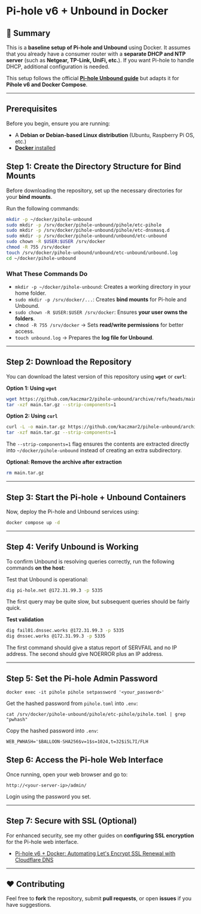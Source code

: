 # Pi-hole v6 + Unbound in Docker

## 🔹 Summary
This is a **baseline setup of Pi-hole and Unbound** using Docker. It assumes that you already have a consumer router with a **separate DHCP and NTP server** (such as **Netgear, TP-Link, UniFi, etc.**). If you want Pi-hole to handle DHCP, additional configuration is needed.

This setup follows the official **[Pi-hole Unbound guide](https://docs.pi-hole.net/guides/dns/unbound/)** but adapts it for **Pihole v6 and Docker Compose**.

---

## Prerequisites
Before you begin, ensure you are running:
- A **Debian or Debian-based Linux distribution** (Ubuntu, Raspberry Pi OS, etc.)
- [**Docker** installed](https://docs.docker.com/engine/install/)

## Step 1: Create the Directory Structure for Bind Mounts
Before downloading the repository, set up the necessary directories for your **bind mounts**.

Run the following commands:

```sh
mkdir -p ~/docker/pihole-unbound
sudo mkdir -p /srv/docker/pihole-unbound/pihole/etc-pihole
sudo mkdir -p /srv/docker/pihole-unbound/pihole/etc-dnsmasq.d
sudo mkdir -p /srv/docker/pihole-unbound/unbound/etc-unbound
sudo chown -R $USER:$USER /srv/docker
chmod -R 755 /srv/docker
touch /srv/docker/pihole-unbound/unbound/etc-unbound/unbound.log
cd ~/docker/pihole-unbound
```
### **What These Commands Do**
- `mkdir -p ~/docker/pihole-unbound`: Creates a working directory in your home folder.
- `sudo mkdir -p /srv/docker/...`: Creates **bind mounts** for Pi-hole and Unbound.
- `sudo chown -R $USER:$USER /srv/docker`: Ensures **your user owns the folders**.
- `chmod -R 755 /srv/docker` → Sets **read/write permissions** for better access.
- `touch unbound.log` → Prepares the **log file for Unbound**.

---

## Step 2: Download the Repository

You can download the latest version of this repository using **`wget`** or **`curl`**:

**Option 1: Using `wget`**
```sh
wget https://github.com/kaczmar2/pihole-unbound/archive/refs/heads/main.tar.gz
tar -xzf main.tar.gz --strip-components=1
```

**Option 2: Using `curl`**
```sh
curl -L -o main.tar.gz https://github.com/kaczmar2/pihole-unbound/archive/refs/heads/main.tar.gz
tar -xzf main.tar.gz --strip-components=1
```

The `--strip-components=1` flag ensures the contents are extracted directly into `~/docker/pihole-unbound` instead of creating an extra subdirectory.

**Optional: Remove the archive after extraction**
```sh
rm main.tar.gz
```

---

## Step 3: Start the Pi-hole + Unbound Containers
Now, deploy the Pi-hole and Unbound services using:

```sh
docker compose up -d
```

---

## Step 4: Verify Unbound is Working

To confirm Unbound is resolving queries correctly, run the following commands **on the host**:

Test that Unbound is operational:

```sh
dig pi-hole.net @172.31.99.3 -p 5335
```

The first query may be quite slow, but subsequent queries should be fairly quick.

**Test validation**

```sh
dig fail01.dnssec.works @172.31.99.3 -p 5335
dig dnssec.works @172.31.99.3 -p 5335
```

The first command should give a status report of SERVFAIL and no IP address. The second should give NOERROR plus an IP address.

---

## Step 5: Set the Pi-hole Admin Password

```
docker exec -it pihole pihole setpassword '<your_password>'
```

Get the hashed password from `pihole.toml` into `.env`:
```
cat /srv/docker/pihole-unbound/pihole/etc-pihole/pihole.toml | grep "pwhash"
```
Copy the hashed password into `.env`:
```
WEB_PWHASH='$BALLOON-SHA256$v=1$s=1024,t=32$i5L7I/FLH
```


## Step 6: Access the Pi-hole Web Interface
Once running, open your web browser and go to:

```
http://<your-server-ip>/admin/
```

Login using the password you set.

---

## Step 7: Secure with SSL (Optional)
For enhanced security, see my other guides on **configuring SSL encryption** for the Pi-hole web interface.
- [Pi-hole v6 + Docker: Automating Let's Encrypt SSL Renewal with Cloudflare DNS](https://gist.github.com/kaczmar2/027fd6f64f4e4e7ebbb0c75cb3409787#file-pihole-v6-docker-le-cf-md)
---

## ❤️ Contributing
Feel free to **fork** the repository, submit **pull requests**, or open **issues** if you have suggestions.
